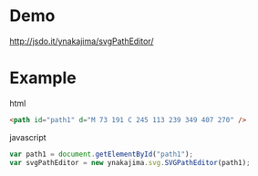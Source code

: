 Demo
======
http://jsdo.it/ynakajima/svgPathEditor/


Example
======

html

```html
<path id="path1" d="M 73 191 C 245 113 239 349 407 270" />
```

javascript

```javascript
var path1 = document.getElementById("path1");
var svgPathEditor = new ynakajima.svg.SVGPathEditor(path1);
```

